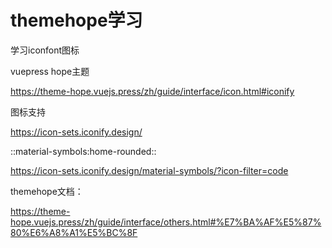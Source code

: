 # themehope学习

学习iconfont图标

vuepress hope主题

https://theme-hope.vuejs.press/zh/guide/interface/icon.html#iconify

图标支持

https://icon-sets.iconify.design/

::material-symbols:home-rounded::

https://icon-sets.iconify.design/material-symbols/?icon-filter=code

themehope文档：

https://theme-hope.vuejs.press/zh/guide/interface/others.html#%E7%BA%AF%E5%87%80%E6%A8%A1%E5%BC%8F
